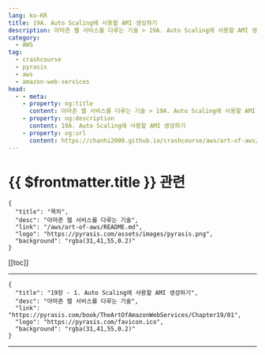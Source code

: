 ```yaml
---
lang: ko-KR
title: 19A. Auto Scaling에 사용할 AMI 생성하기
description: 아마존 웹 서비스를 다루는 기술 > 19A. Auto Scaling에 사용할 AMI 생성하기
category:
  - AWS
tag: 
  - crashcourse
  - pyrasis
  - aws 
  - amazon-web-services
head:
  - - meta:
    - property: og:title
      content: 아마존 웹 서비스를 다루는 기술 > 19A. Auto Scaling에 사용할 AMI 생성하기
    - property: og:description
      content: 19A. Auto Scaling에 사용할 AMI 생성하기
    - property: og:url
      content: https://chanhi2000.github.io/crashcourse/aws/art-of-aws/19A.html
---
```


# {{ $frontmatter.title }} 관련

```component VPCard
{
  "title": "목차",
  "desc": "아마존 웹 서비스를 다루는 기술",
  "link": "/aws/art-of-aws/README.md",
  "logo": "https://pyrasis.com/assets/images/pyrasis.png",
  "background": "rgba(31,41,55,0.2)"
}
```

[[toc]]

---

```component VPCard
{
  "title": "19장 - 1. Auto Scaling에 사용할 AMI 생성하기",
  "desc": "아마존 웹 서비스를 다루는 기술",
  "link": "https://pyrasis.com/book/TheArtOfAmazonWebServices/Chapter19/01",
  "logo": "https://pyrasis.com/favicon.ico",
  "background": "rgba(31,41,55,0.2)"
}
```

<!-- TODO: 작성 -->

---

<TagLinks />